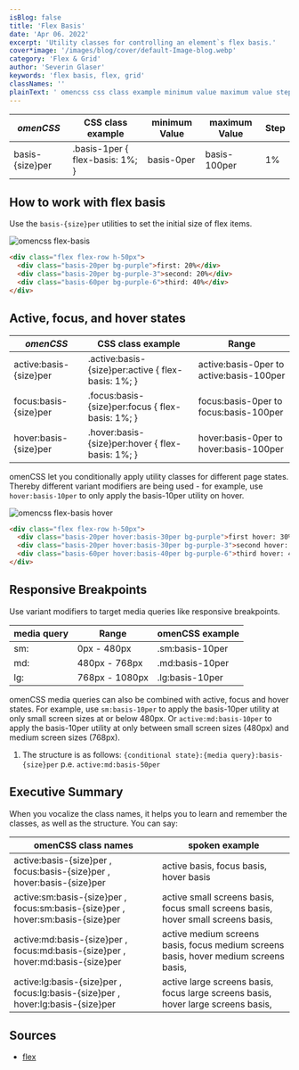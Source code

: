 ```yaml
---
isBlog: false
title: 'Flex Basis'
date: 'Apr 06. 2022'
excerpt: 'Utility classes for controlling an element`s flex basis.'
cover*image: '/images/blog/cover/default-Image-blog.webp'
category: 'Flex & Grid'
author: 'Severin Glaser'
keywords: 'flex basis, flex, grid'
classNames: ''
plainText: ' omencss css class example minimum value maximum value step - - - - basis- size per basis-1per flex-basis: 1%; basis-0per basis-100per 1% how to work with flex basis use the `basis- size per` utilities to set the initial size of flex items ! omencss flex-basis images docs flex flex-basis webp?style=centerme  active focus and hover states omencss css class example range - active:basis- size per active :basis- size per:active flex-basis: 1%; active:basis-0per to active:basis-100per focus:basis- size per focus :basis- size per:focus flex-basis: 1%; focus:basis-0per to focus:basis-100per hover:basis- size per hover :basis- size per:hover flex-basis: 1%; hover:basis-0per to hover:basis-100per omencss let you conditionally apply utility classes for different page states thereby different variant modifiers are being used - for example use `hover:basis-10per` to only apply the basis-10per utility on hover ! omencss flex-basis hover images docs flex flex-basis-hover webp?style=centerme  responsive breakpoints use variant modifiers to target media queries like responsive breakpoints media query range omencss example - - sm: 0px - 480px sm:basis-10per md: 480px - 768px md:basis-10per lg: 768px - 1080px lg:basis-10per omencss media queries can also be combined with active focus and hover states for example use `sm:basis-10per` to apply the basis-10per utility at only small screen sizes at or below 480px or `active:md:basis-10per` to apply the basis-10per utility at only between small screen sizes 480px and medium screen sizes 768px 1 the structure is as follows: ` conditional state : media query :basis- size per` p e `active:md:basis-50per` executive summary when you vocalize the class names it helps you to learn and remember the classes as well as the structure you can say: omencss class names spoken example - active:basis- size per focus:basis- size per hover:basis- size per active basis focus basis hover basis active:sm:basis- size per focus:sm:basis- size per hover:sm:basis- size per active small screens basis focus small screens basis hover small screens basis active:md:basis- size per focus:md:basis- size per hover:md:basis- size per active medium screens basis focus medium screens basis hover medium screens basis active:lg:basis- size per focus:lg:basis- size per hover:lg:basis- size per active large screens basis focus large screens basis hover large screens basis sources - flex https: developer mozilla org en-us docs web css flex '
---
```


| _omenCSS_       | CSS class example               | minimum Value | maximum Value | Step |
| --------------- | ------------------------------- | ------------- | ------------- | ---- |
| basis-{size}per | .basis-1per { flex-basis: 1%; } | basis-0per    | basis-100per  | 1%   |

## How to work with flex basis

Use the `basis-{size}per` utilities to set the initial size of flex items.

![omencss flex-basis](/images/docs/flex/flex-basis.webp?style=centerme)

```html
<div class="flex flex-row h-50px">
  <div class="basis-20per bg-purple">first: 20%</div>
  <div class="basis-20per bg-purple-3">second: 20%</div>
  <div class="basis-60per bg-purple-6">third: 40%</div>
</div>
```

## Active, focus, and hover states

| _omenCSS_              | CSS class example                                   | Range                                    |
| ---------------------- | --------------------------------------------------- | ---------------------------------------- |
| active:basis-{size}per | .active\:basis-{size}per:active { flex-basis: 1%; } | active:basis-0per to active:basis-100per |
| focus:basis-{size}per  | .focus\:basis-{size}per:focus { flex-basis: 1%; }   | focus:basis-0per to focus:basis-100per   |
| hover:basis-{size}per  | .hover\:basis-{size}per:hover { flex-basis: 1%; }   | hover:basis-0per to hover:basis-100per   |

omenCSS let you conditionally apply utility classes for different page states. Thereby different variant modifiers are being used - for example, use `hover:basis-10per` to only apply the basis-10per utility on hover.

![omencss flex-basis hover](/images/docs/flex/flex-basis-hover.webp?style=centerme)

```html
<div class="flex flex-row h-50px">
  <div class="basis-20per hover:basis-30per bg-purple">first hover: 30%</div>
  <div class="basis-20per hover:basis-30per bg-purple-3">second hover: 30%</div>
  <div class="basis-60per hover:basis-40per bg-purple-6">third hover: 40%</div>
</div>
```

## Responsive Breakpoints

Use variant modifiers to target media queries like responsive breakpoints.

| media query | Range          | omenCSS example |
| ----------- | -------------- | --------------- |
| sm:         | 0px - 480px    | .sm:basis-10per |
| md:         | 480px - 768px  | .md:basis-10per |
| lg:         | 768px - 1080px | .lg:basis-10per |

omenCSS media queries can also be combined with active, focus and hover states. For example, use `sm:basis-10per` to apply the basis-10per utility at only small screen sizes at or below 480px. Or `active:md:basis-10per` to apply the basis-10per utility at only between small screen sizes (480px) and medium screen sizes (768px).

1. The structure is as follows: `{conditional state}:{media query}:basis-{size}per` p.e. `active:md:basis-50per`

## Executive Summary

When you vocalize the class names, it helps you to learn and remember the classes, as well as the structure. You can say:

| omenCSS class names                                                             | spoken example                                                                       |
| ------------------------------------------------------------------------------- | ------------------------------------------------------------------------------------ |
| active:basis-{size}per , focus:basis-{size}per , hover:basis-{size}per          | active basis, focus basis, hover basis                                               |
| active:sm:basis-{size}per , focus:sm:basis-{size}per , hover:sm:basis-{size}per | active small screens basis, focus small screens basis, hover small screens basis,    |
| active:md:basis-{size}per , focus:md:basis-{size}per , hover:md:basis-{size}per | active medium screens basis, focus medium screens basis, hover medium screens basis, |
| active:lg:basis-{size}per , focus:lg:basis-{size}per , hover:lg:basis-{size}per | active large screens basis, focus large screens basis, hover large screens basis,    |

## Sources

- [flex](https://developer.mozilla.org/en-US/docs/Web/CSS/flex)
